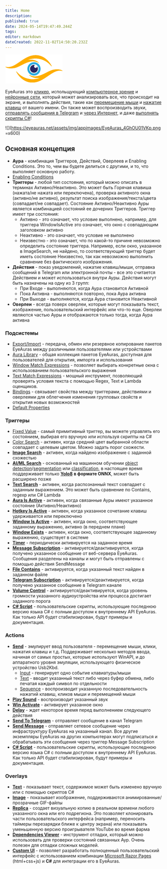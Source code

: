 ```yaml
---
title: Home
description: 
published: true
date: 2024-05-14T19:47:49.244Z
tags: 
editor: markdown
dateCreated: 2022-11-02T14:50:20.232Z
---
```


![](/mainfull.png)

EyeAuras это [кликер](/actions/sendinput/send-sequence), испольщующий [компьютерное зрение](/triggers/images/imagecapturetriggers) и [нейронные сети](/triggers/images/ai-search-trigger), который может анализировать все, что происходит на экране, и выполнять действия, такие как [перемещение мыши](/actions/sendinput/send-sequence) и [нажатие клавиш](/actions/sendinput/send-sequence) от вашего имени. Он также может воспроизводить звуки, [отправлять сообщения в Telegram](/actions/send-telegram-message) и [через Интернет](/actions/send-network-message), и даже [выполнять скрипты C#](/scripting/getting-started)!

![](https://eyeauras.net/assets/img/appimages/EyeAuras_4GhOU01VKp.png =x600)

## Основная концепция

-   **Аура** \- комбинация Триггеров, Действий, Оверлеев и Enabling Conditions. Это то, чем вы будете делиться с другими, и то, что выполняет основную работу.
-   [Enabling Conditions](/features/enabling-conditions)
-   **Триггеры** \- любой тип состояния, который можно описать в терминах Активно/Неактивно. Это может быть Горячая клавиша (нажата/не нажата или переключена), проверка активного окна (активно/не активно), результат поиска изображения/текста/цвета (совпадает/не совпадает). Состояние Активно/Неактивно Ауры является комбинацией состояний ее дочерних Триггеров. Триггер имеет три состояния:
    -   Активно - это означает, что условие выполнено, например, для триггера WindowIsActive это означает, что окно с совпадающим заголовком активно
    -   Неактивно - это означает, что условие не выполнено
    -   Неизвестно - это означает, что по какой-то причине невозможно определить состояние триггера. Например, если окно, указанное в ImageSearch, не найдено, то соответствующий триггер будет иметь состояние Неизвестно, так как невозможно выполнить сравнение без фактического изображения.
-   **Действия** \- показ уведомлений, нажатие клавиш/мыши, отправка сообщений в Telegram или электронной почты - все это считается Действием и может использоваться внутри Ауры. Действия могут быть назначены на одну из 3 групп:
    -   При Входе - выполняются, когда Аура становится Активной
    -   Пока Активна - выполняются повторно, пока Аура активна
    -   При Выходе - выполняются, когда Аура становится Неактивной
-   **Оверлеи** \- всегда поверх оверлеи, которые могут показывать текст, изображение, пользовательский интерфейс или что-то еще. Оверлеи являются частью Ауры и отображаются только тогда, когда Аура активна

### Подсистемы

-   [Export/Import](/features/export-import) - передача, обмен или резервное копирование пакетов EyeAuras между различными пользователями или устройствами
-   [Aura Library](/aura-library) - общая коллекция пакетов EyeAuras, доступная для пользователей для открытия, импорта и использования
-   [Window Match Expressions](/features/window-matching-expressions) - позволяет выбирать конкретные окна с использованием пользовательского выражения
-   [Text Match Expressions](/features/text-match-expressions) - мощный инструмент, позволяющий проверять условия текста с помощью Regex, Text и Lambda оценщиков.
-   [Bindings](/features/bindings) - связывает свойства между триггерами, действиями и оверлеями для облегчения изменения групповых свойств и открытия новых возможностей
-   [Default Properties](/features/default-properties)

### Триггеры

-   [Fixed Value](/en/triggers/fixed-value) - самый примитивный триггер, вы можете управлять его состоянием, выбирая его вручную или используя скрипты на C#
-   [Color Search](/en/triggers/images/color-search) - активен, когда средний цвет выбранной области совпадает с целевым цветом. Можно задать порог схожести.
-   [**Image Search**](/en/triggers/images/image-search) - активен, когда найдено изображение с заданной схожестью
-   [**AI/ML Search**](/en/triggers/images/ai-search-trigger) \- основанный на машинном обучении [object detection](https://docs.ultralytics.com/tasks/detect/)/[segmentation](https://docs.ultralytics.com/tasks/segment/) или [classification](https://docs.ultralytics.com/tasks/classify/), в настоящее время поддерживает только [**Yolo8**](https://docs.ultralytics.com/) **в формате ONNX**, может быть расширено позже
-   [**Text Search**](/en/triggers/images/text-search) - активен, когда распознанный текст совпадает с заданным выражением. Это может быть сравнение по Contains, regexp или C# Lambda
-   [**Aura Is Active**](/en/triggers/aura-is-active) - активен, когда связанные Ауры имеют указанное состояние (Активно/Неактивно)
-   [**Hotkey Is Active**](/en/triggers/hotkey-is-active) - активен, когда указанное сочетание клавиш удерживается или переключено
-   [**Window Is Active**](/en/triggers/window-is-active) \- активен, когда окно, соответствующее заданному выражению, активно (в переднем плане)
-   [**Window Exists**](/en/triggers/window-exists) - активен, когда окно, соответствующее заданному выражению, существует в системе
-   [**Timer**](/en/triggers/timer) \- периодически активируется на заданное время
-   [**Message Subscription**](/en/triggers/network-message) - активируется/деактивируется, когда получено указанное сообщение от веб-сервера EyeAuras. Сообщения разделены на каналы и могут быть отправлены с помощью действия SendMessage
-   [**File Contains**](/en/triggers/file-contains-text) - активируется, когда указанный текст найден в заданном файле
-   [**Telegram Subscription**](/en/triggers/telegram-message) - активируется/деактивируется, когда получено указанное сообщение в Telegram канале
-   [**Volume Control**](/en/triggers/volume-level) - активируется/деактивируется, когда уровень громкости указанного аудиоустройства или процесса достигает заданного порога
-   [**C# Script**](/en/scripting/getting-started) \- пользовательские скрипты, использующие последнюю версию языка C# с полным доступом к внутреннему API EyeAuras. Как только API будет стабилизирован, будут примеры и документация.

### Actions

-   [**Send**](/en/actions/sendinput/options) \- эмулирует ввод пользователя - перемещение мыши, клики, нажатия клавиш и т.д. Поддерживает несколько методов ввода, начиная от самых простых, которые используют WinAPI, и до аппаратного уровня эмуляции, использующего физическое устройство Usb2Kbd.
    -   [Input](/en/actions/sendinput/send-input) \- генерирует одно событие клавиатуры/мыши
    -   [Text](/en/actions/sendinput/send-text) - вводит указанный текст либо через буфер обмена, либо печатая каждый символ по отдельности
    -   [Sequence](/en/actions/sendinput/send-sequence) - воспроизводит указанную последовательность нажатий клавиш, кликов мыши и перемещений мыши
-   [**Play Sound**](/en/actions/play-sound) - воспроизводит указанный звук
-   [**Win Activate**](/en/actions/win-activate) - активирует указанное окно
-   [**Delay**](/en/actions/delay) \- ждет некоторое время перед выполнением следующего действия
-   [**Send To Telegram**](/en/actions/send-telegram-message) - отправляет сообщение в канал Telegram
-   [**Send Message**](/en/actions/send-network-message) - отправляет сетевое сообщение через инфраструктуру EyeAuras на указанный канал. Все другие экземпляры EyeAuras на других компьютерах могут подписаться и обрабатывать эти сообщения через триггер Message Subscription
-   [**C# Script**](/en/scripting/getting-started) \- пользовательские скрипты, использующие последнюю версию языка C# с полным доступом к внутреннему API EyeAuras. Как только API будет стабилизирован, будут примеры и документация.

### Overlays

-   [**Text**](/en/overlays/text) \- показывает текст, содержимое может быть изменено вручную или с помощью скриптов C#
-   [**Image**](/en/overlays/image) \- показывает изображение, поддерживаются анимированные/прозрачные GIF-файлы
-   [**Replica**](/en/overlays/replica) \- создает визуальную копию в реальном времени любого указанного окна или его подрегиона. Это позволяет клонировать части пользовательского интерфейса (например, переносить таймеры перезарядки ближе к центру экрана) или показывать уменьшенную версию проигрывателя YouTube во время фарма
-   [**Dependencies Viewer**](/en/overlays/dependencies-viewer) \- инструмент отладки, который можно использовать для проверки состояний связанных Аур. Очень полезен для отладки сложных моделей.
-   [**Custom UI**](/en/overlays/custom-ui) \- позволяет разработать полноценный пользовательский интерфейс с использованием комбинации [Microsoft Razor Pages](https://learn.microsoft.com/en-us/aspnet/core/razor-pages/?view=aspnetcore-7.0&tabs=visual-studio) (html+css+js) и **C#** для интеграции его в EyeAuras.
